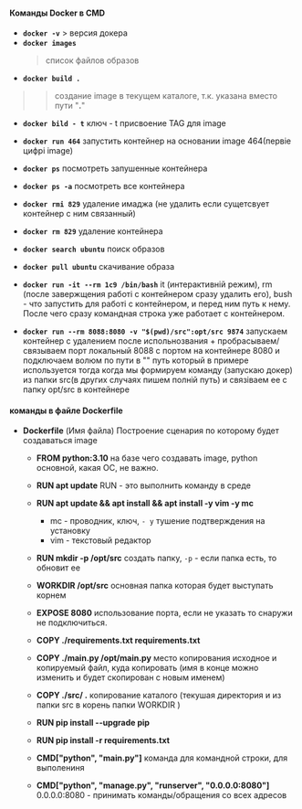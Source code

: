 #### Команды Docker в CMD
- **`docker -v`** > версия докера
- **`docker images`** 
  > список файлов образов 
- **`docker build .`** 
>>создание image в текущем каталоге, т.к. указана вместо пути "**.**" 
- **`docker bild - t`** ключ - t присвоение TAG для image
- **`docker run 464`** запустить контейнер на основании image 464(первіе цифрі image) 
- **`docker ps`** посмотреть запушенные контейнера 
- **`docker ps -a`** посмотреть все контейнера
- **`docker rmi 829`** удаление имаджа (не удалить если сущетсвует контейнер с ним связанный)
- **`docker rm 829`** удаление контейнера 
- **`docker search ubuntu`** поиск образов 
- **`docker pull ubuntu`** скачивание образа
- **`docker run -it --rm 1с9 /bin/bash`** it (интерактивній режим), rm (после завержщения работі с контейнером сразу удалить его), bush - что запустить для работі с контейнером, и перед ним путь к нему. После чего сразу командная строка уже работает с контейнером.

- **`docker run --rm 8088:8080 -v "$(pwd)/src":opt/src 9874`** запускаем контейнер с удалением после испольнозвания + пробрасываем/связываем порт локальный 8088 с портом на контейнере 8080 и подключаем волюм по пути в "" путь который в примере используется тогда когда мы формируем команду (запускаю докер) из папки src(в других случаях пишем полній путь) и связіваем ее с папку opt/src в контейнере


#### команды в файле Dockerfile
- **Dockerfile** (Имя файла) Построение сценария по которому будет создаваться image
  - **FROM python:3.10** на базе чего создавать image, python основной, какая ОС, не важно.
  
  - **RUN apt update** RUN - это выполнить команду в среде 
  - **RUN apt update && apt install && apt install -y vim -y mc** 
     - mc - проводник, ключ,  `- y` тушение подтверждения на установку
     - vim - текстовый редактор   
  
  - **RUN mkdir -p /opt/src** создать папку, `-p` - если папка есть, то обновит ее
  
  - **WORKDIR /opt/src** основная папка которая будет выступать корнем
  
  - **EXPOSE 8080** использование порта, если не указать то снаружи не подключиться. 
  
  - **COPY ./requirements.txt requirements.txt** 
  - **COPY ./main.py /opt/main.py** место копирования исходное и копируемый файл, куда копировать (имя в конце можно изменить и будет скопирован с новым именем)
  - **COPY ./src/ .** копирование каталого (текушая директория и из папки src в корень папки WORKDIR )
  
  - **RUN pip install --upgrade pip**
  - **RUN pip install -r requirements.txt**

  - **CMD["python", "main.py"]** команда для командной строки, для выполениня
  - **CMD["python", "manage.py", "runserver", "0.0.0.0:8080"]** 0.0.0.0:8080 - принимать команды/обращения со всех адресов




